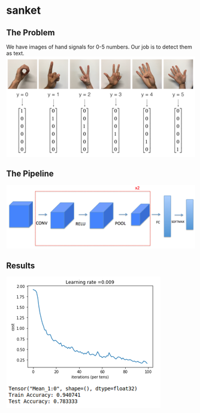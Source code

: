 # sanket

## The Problem
We have images of hand signals for 0-5 numbers. Our job is to detect them as text.
![Hand signals](https://raw.githubusercontent.com/themousepotato/sanket/master/images/SIGNS.png)

## The Pipeline
![Pipeline](https://raw.githubusercontent.com/themousepotato/sanket/master/images/model.png)

## Results
![Results](https://raw.githubusercontent.com/themousepotato/sanket/master/images/result.png)
